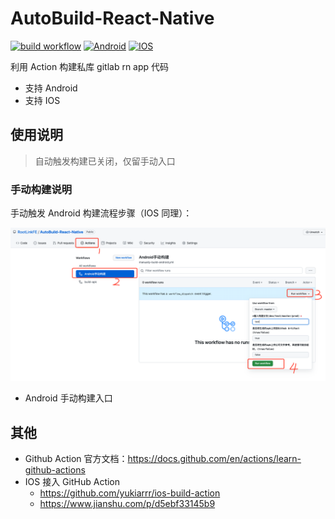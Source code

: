 # AutoBuild-React-Native

[![build workflow](https://github.com/RootLinkFE/AutoBuild-React-Native/actions/workflows/build.yml/badge.svg)](https://github.com/RootLinkFE/AutoBuild-React-Native/actions/workflows/build.yml)
[![Android](https://github.com/RootLinkFE/AutoBuild-React-Native/actions/workflows/manually-build-android.yml/badge.svg)](https://github.com/RootLinkFE/AutoBuild-React-Native/actions/workflows/manually-build-android.yml)
[![IOS](https://github.com/RootLinkFE/AutoBuild-React-Native/actions/workflows/manually-build-ios.yml/badge.svg)](https://github.com/RootLinkFE/AutoBuild-React-Native/actions/workflows/manually-build-ios.yml)

利用 Action 构建私库 gitlab rn app 代码

- 支持 Android
- 支持 IOS

## 使用说明

<!-- 利用 git message 提交信息区分构建不同环境分支代码

建议修改文件 `CHANGELOG.md` ，内容随便写，日记信息按下边要求提交即可（如果有过构建记录，点击`Action`栏，重新执行就可以免去这些步骤）。

git message 关键词区分说明：

- 不写关键词或关键词：`dev` 时，构建 `dev` 分支
- 关键词：`test` 时，构建 `test` 分支
- 关键词：`master` 时，构建 `master` 分支
- 关键词：`prod` 时，构建 `prod` 分支
- 关键词：`[skip ci]` 时，不会触发 Action 流程

构建成功后，项目消息推送群会信息，失败也会有消息推送

**如果觉得麻烦，也支持手动选择构建**，如下： -->

> 自动触发构建已关闭，仅留手动入口

### 手动构建说明

手动触发 Android 构建流程步骤（IOS 同理）：

![](./screenshot.png)

- Android 手动构建入口

## 其他

- Github Action 官方文档：https://docs.github.com/en/actions/learn-github-actions
- IOS 接入 GitHub Action
  - https://github.com/yukiarrr/ios-build-action
  - https://www.jianshu.com/p/d5ebf33145b9
